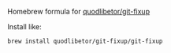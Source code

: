 Homebrew formula for [quodlibetor/git-fixup](https://github.com/quodlibetor/git-fixup)

Install like:

```
brew install quodlibetor/git-fixup/git-fixup
```
